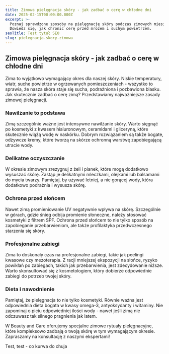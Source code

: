 ```yaml
---
title: Zimowa pielęgnacja skóry - jak zadbać o cerę w chłodne dni
date: 2025-02-15T00:00:00.000Z
excerpt: >-
  Poznaj sprawdzone sposoby na pielęgnację skóry podczas zimowych miesięcy.
  Dowiedz się, jak chronić cerę przed mrozem i suchym powietrzem.
seoTitle: Test tytuł SEO
slug: pielegnacja-skory-zimowa
---
```


## Zimowa pielęgnacja skóry - jak zadbać o cerę w chłodne dni

Zima to wyjątkowo wymagający okres dla naszej skóry. Niskie temperatury, wiatr, suche powietrze w ogrzewanych pomieszczeniach - wszystko to sprawia, że nasza skóra staje się sucha, podrażniona i pozbawiona blasku. Jak skutecznie zadbać o cerę zimą? Przedstawiamy najważniejsze zasady zimowej pielęgnacji.

### Nawilżanie to podstawa

Zimą szczególnie ważne jest intensywne nawilżanie skóry. Warto sięgnąć po kosmetyki z kwasem hialuronowym, ceramidami i gliceryną, które skutecznie wiążą wodę w naskórku. Dobrym rozwiązaniem są także bogate, odżywcze kremy, które tworzą na skórze ochronną warstwę zapobiegającą utracie wody.

### Delikatne oczyszczanie

W okresie zimowym zrezygnuj z żeli i pianek, które mogą dodatkowo wysuszać skórę. Zastąp je delikatnymi mleczkami, olejkami lub balsamami do mycia twarzy. Pamiętaj, by używać letniej, a nie gorącej wody, która dodatkowo podrażnia i wysusza skórę.

### Ochrona przed słońcem

Nawet zimą promieniowanie UV negatywnie wpływa na skórę. Szczególnie w górach, gdzie śnieg odbija promienie słoneczne, należy stosować kosmetyki z filtrem SPF. Ochrona przed słońcem to nie tylko sposób na zapobieganie przebarwieniom, ale także profilaktyka przedwczesnego starzenia się skóry.

### Profesjonalne zabiegi

Zima to doskonały czas na profesjonalne zabiegi, takie jak peelingi kwasowe czy mezoterapia. Z racji mniejszej ekspozycji na słońce, ryzyko powikłań po zabiegach, takich jak przebarwienia, jest zdecydowanie niższe. Warto skonsultować się z kosmetologiem, który dobierze odpowiednie zabiegi do potrzeb twojej skóry.

### Dieta i nawodnienie

Pamiętaj, że pielęgnacja to nie tylko kosmetyki. Równie ważna jest odpowiednia dieta bogata w kwasy omega-3, antyoksydanty i witaminy. Nie zapominaj o piciu odpowiedniej ilości wody - nawet jeśli zimą nie odczuwasz tak silnego pragnienia jak latem.

W Beauty and Care oferujemy specjalne zimowe rytuały pielęgnacyjne, które kompleksowo zadbają o twoją skórę w tym wymagającym okresie. Zapraszamy na konsultację z naszymi ekspertami!

Test, test - co kurwa do chuja
